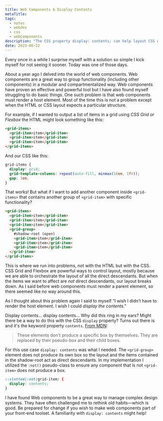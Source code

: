 ```yaml
---
title: Web Components & Display Contents
metaTitle: 
tags:
  - notes
  - webdev
  - css
  - webComponents
description: "The CSS property display: contents; can help layout CSS grids using web components."
date: 2023-06-22
---
```

Every once in a while I surprise myself with a solution so simple I kick myself for not seeing it sooner. Today was one of those days. 

About a year ago I delved into the world of web components. Web components are a great way to group functionality (including other components) in a modular and compartmentalized way. Web components have proven an effective and powerful tool but I have also found myself struggling to do basic things. One such problem is that web components must render a host element. Most of the time this is not a problem except when the HTML or CSS layout expects a particular structure. 

For example, if I wanted to output a list of items in a grid using *CSS Grid or Flexbox* the HTML might look something like this:

```html
<grid-items>
  <grid-item>item</grid-item>
  <grid-item>item</grid-item>
  <grid-item>item</grid-item>
</grid-items>
```

And our CSS like this:

```css
grid-items {
  display: grid;
  grid-template-columns: repeat(auto-fill, minmax(16em, 1fr));
  gap: 1em;
}
```

That works! But what if I want to add another component inside `<grid-items>` that contains another group of `<grid-item>` with specific functionality?

```html
<grid-items>
  <grid-item>item</grid-item>
  <grid-item>item</grid-item>
  <grid-item>item</grid-item>
  <grid-group>
    #shadow-root (open)
    <grid-item>item</grid-item>
    <grid-item>item</grid-item>
    <grid-item>item</grid-item>
  </grid-item>
</grid-items>
```

This is where we run into problems, not with the HTML but with the CSS. CSS Grid and Flexbox are powerful ways to control layout, mostly because we are able to orchestrate the layout of all the direct descendants. But when the items we want to affect are *not* direct descendants, our layout breaks down. As I said before web components must render a parent element, so there seemed like no way around this.

As I thought about this problem again I said to myself ”I wish I didn’t have to render the host element. I wish I could *display the contents*.” 

Display contents... display contents... Why did this ring in my ears? Might there be a way to do this with the CSS `display` property? Turns out there is and it's the keyword property `contents`. [From MDN](https://developer.mozilla.org/en-US/docs/Web/CSS/display#box):

> These elements don't produce a specific box by themselves. They are replaced by their pseudo-box and their child boxes.

For this use case `display: contents` was what I needed. The `<grid-group>` element does not produce its own box so the layout and the items contained in the shadow-root act as direct descendants. In my implementation I utilized the `:not()` pseudo-class to ensure any component that is not `<grid-item>` does not produce a box.

```css
::slotted(:not(grid-item) {
  display: contents;
}
```

I have found Web components to be a great way to manage complex design systems. They have often challenged me to rethink old habits—which is good. Be prepared for change if you wish to make web components part of your front-end toolset. A familiarity with `display: contents` might help!

